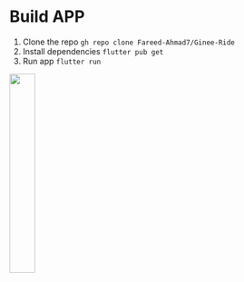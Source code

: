 # Build APP
1. Clone the repo `gh repo clone Fareed-Ahmad7/Ginee-Ride`
2. Install dependencies `flutter pub get`
3. Run app `flutter run`


<img src="https://github.com/Fareed-Ahmad7/wallet-UI/assets/90202062/2be0f520-ce96-4fc8-87d7-c172422278c0" width=30% height=30%>
